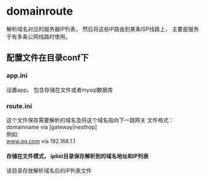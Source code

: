 # domainroute
解析域名对应的服务器IP列表， 然后将这些IP路由到某条ISP线路上， 主要是服务于有多条公网线路时使用。

## 配置文件在目录conf下
### app.ini
   设置app， 包含存储在文件或者mysql数据库
### route.ini
   这个文件保存需要解析的域名及将这个域名指向下一跳网关
   文件格式：<br>
      domainname via [gateway|nexthop]<br>
      例如:<br>
           www.qq.com via 192.168.1.1

####  存储在文件模式，  iplist目录保存解析到的域名地址和IP列表
该目录存放解析域名后的IP列表文件
